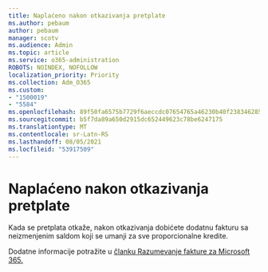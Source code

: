 ```yaml
---
title: Naplaćeno nakon otkazivanja pretplate
ms.author: pebaum
author: pebaum
manager: scotv
ms.audience: Admin
ms.topic: article
ms.service: o365-administration
ROBOTS: NOINDEX, NOFOLLOW
localization_priority: Priority
ms.collection: Adm_O365
ms.custom:
- "1500019"
- "5584"
ms.openlocfilehash: 89f50fa6575b7729f6aeccdc07654765a46230b40f238346285acfa9431138e0
ms.sourcegitcommit: b5f7da89a650d2915dc652449623c78be6247175
ms.translationtype: MT
ms.contentlocale: sr-Latn-RS
ms.lasthandoff: 08/05/2021
ms.locfileid: "53917509"
---
```

# <a name="billed-after-canceling-subscription"></a>Naplaćeno nakon otkazivanja pretplate

Kada se pretplata otkaže, nakon otkazivanja dobićete dodatnu fakturu sa neizmenjenim saldom koji se umanji za sve proporcionalne kredite.

Dodatne informacije potražite u [članku Razumevanje fakture za Microsoft 365.](https://docs.microsoft.com/microsoft-365/commerce/billing-and-payments/understand-your-invoice2)
